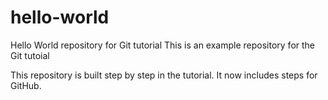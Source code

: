 # hello-world
Hello World repository for Git tutorial
This is an example repository for the Git tutoial

This repository is built step by step in the tutorial.
It now includes steps for GitHub.
